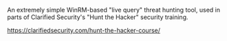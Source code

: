 An extremely simple WinRM-based "live query" threat hunting tool, used in parts of Clarified Security's "Hunt the Hacker" security training.

https://clarifiedsecurity.com/hunt-the-hacker-course/
